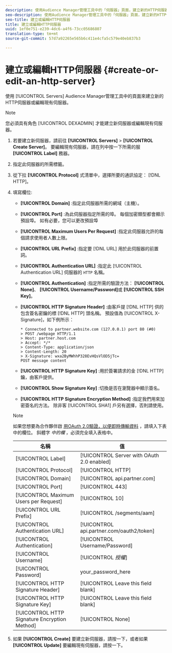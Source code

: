 ```yaml
---
description: 使用Audience Manager管理工具中的「伺服器」頁面，建立新的HTTP伺服器或編輯現有伺服器。
seo-description: 使用Audience Manager管理工具中的「伺服器」頁面，建立新的HTTP伺服器或編輯現有伺服器。
seo-title: 建立或編輯HTTP伺服器
title: 建立或編輯HTTP伺服器
uuid: 1ef0e751-e239-4dc6-a4f6-73cc05686807
translation-type: tm+mt
source-git-commit: 57d7a92265e565b6c411e4cfa5c579e40eb837b3

---
```



# 建立或編輯HTTP伺服器 {#create-or-edit-an-http-server}

使用 [!UICONTROL Servers] Audience Manager管理工具中的頁面來建立新的HTTP伺服器或編輯現有伺服器。

>[!NOTE]
>
>您必須具有角色 [!UICONTROL DEXADMIN] 才能建立新伺服器或編輯現有伺服器。

1. 若要建立新伺服器，請前往 **[!UICONTROL Servers]** &gt; **[!UICONTROL Create Server]**。 要編輯現有伺服器，請在列中按一下所需的服 **[!UICONTROL Label]** 務器。
1. 指定此伺服器的所需標籤。
1. 從下拉 **[!UICONTROL Protocol]** 式清單中，選擇所要的通訊協定： [!DNL HTTP]。
1. 填寫欄位: 

   * **[!UICONTROL Domain]** :指定此伺服器所需的網域（主機）。
   * **[!UICONTROL Port]** :為此伺服器指定所需的埠。 每個加密類型都會顯示預設埠。 如有必要，您可以更改預設埠
   * **[!UICONTROL Maximum Users Per Request]** :指定此伺服器允許的每個請求使用者人數上限。
   * **[!UICONTROL URL Prefix]** :指定要 [!DNL URL] 用於此伺服器的前置詞。
   * **[!UICONTROL Authentication URL]** :指定此 [!UICONTROL Authentication URL] 伺服器的 `HTTP` 名稱。
   * **[!UICONTROL Authentication]** :指定所需的驗證方法： **[!UICONTROL None]**、 **[!UICONTROL Username/Password]**&#x200B;或 **[!UICONTROL SSH Key]**。
   * **[!UICONTROL HTTP Signature Header]** :由客戶提 [!DNL HTTP] 供的包含簽名密鑰的標 [!DNL HTTP] 頭名稱。 預設值為 [!UICONTROL X-Signature]，如下例所示：

      ```
      * Connected to partner.website.com (127.0.0.1) port 80 (#0)
      > POST /webpage HTTP/1.1
      > Host: partner.host.com
      > Accept: */*
      > Content-Type: application/json
      > Content-Length: 20
      > X-Signature: wxa2ByMWhhP328EvHQsVlOD5jTc=
      POST message content
      ```

   * **[!UICONTROL HTTP Signature Key]** :用於簽署請求的金 [!DNL HTTP] 鑰，由客戶提供。
   * **[!UICONTROL Show Signature Key]** :切換是否在瀏覽器中顯示簽名。
   * **[!UICONTROL HTTP Signature Encryption Method]** :指定我們用來加密簽名的方法。 除非客 [!UICONTROL SHA1] 戶另有選擇，否則請使用。
   >[!NOTE]
   >
   >如果您想要為合作夥伴啟 [用OAuth 2.0驗證，以便即時傳輸資料](https://docs.adobe.com/help/en/audience-manager/user-guide/implemenation-integration-guides/receiving-audience-data/real-time-outbound-transfers/oauth-in-outbound-transfers.html) ，請填入下表中的欄位。 斜體字 *中的欄* ，必須完全填入表格中。

   | 名稱 | 值 |
   |---|---|
   | [!UICONTROL Label] | [!UICONTROL Server with OAuth 2.0 enabled] |
   | [!UICONTROL Protocol] | [!UICONTROL HTTP] |
   | [!UICONTROL Domain] | [!UICONTROL api.partner.com] |
   | [!UICONTROL Port] | [!UICONTROL 443] |
   | [!UICONTROL Maximum Users per Request] | [!UICONTROL 10] |
   | [!UICONTROL URL Prefix] | [!UICONTROL /segments/aam] |
   | [!UICONTROL Authentication URL] | [!UICONTROL api.partner.com/oauth2/token] |
   | [!UICONTROL Authentication] | [!UICONTROL Username/Password] |
   | [!UICONTROL Username] | [!UICONTROL *授權&#x200B;*] |
   | [!UICONTROL Password] | your_password_here |
   | [!UICONTROL HTTP Signature Header] | [!UICONTROL Leave this field blank] |
   | [!UICONTROL HTTP Signature Key] | [!UICONTROL Leave this field blank] |
   | [!UICONTROL HTTP Signature Encryption Method] | [!UICONTROL None] |

1. 如果 **[!UICONTROL Create]** 要建立新伺服器，請按一下，或者如果 **[!UICONTROL Update]** 要編輯現有伺服器，請按一下。